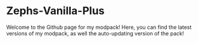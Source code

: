 # Zephs-Vanilla-Plus
Welcome to the Github page for my modpack! Here, you can find the latest versions of my modpack, as well the auto-updating version of the pack!
